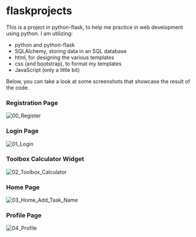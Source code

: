 # flaskprojects
This is a project in python-flask, to help me practice in web development using python.
I am utilizing:
 - python and python-flask
 - SQLAlchemy, storing data in an SQL database
 - html, for designing the various templates
 - css (and bootstrap), to format my templates
 - JavaScript (only a little bit)

Below, you can take a look at some screenshots that showcase the result of the code.
### Registration Page
![00_Register](https://user-images.githubusercontent.com/104510165/181618929-2c59f9ea-868f-4783-b994-ebcb4ee2a1eb.png)
### Login Page
![01_Login](https://user-images.githubusercontent.com/104510165/181618932-732edea7-ee72-498c-aae5-92dffc298154.png)
### Toolbox Calculator Widget
![02_Toolbox_Calculator](https://user-images.githubusercontent.com/104510165/181618935-87b3afd8-a8e8-410f-9d09-e6d9d2672386.png)
### Home Page
![03_Home_Add_Task_Name](https://user-images.githubusercontent.com/104510165/181618936-b4e02ca9-4686-4050-b2f6-6906ec2eb0cb.png)
### Profile Page
![04_Profile](https://user-images.githubusercontent.com/104510165/181618938-bbca4ae8-ce5d-441a-a776-c0cb6275aaad.png)

